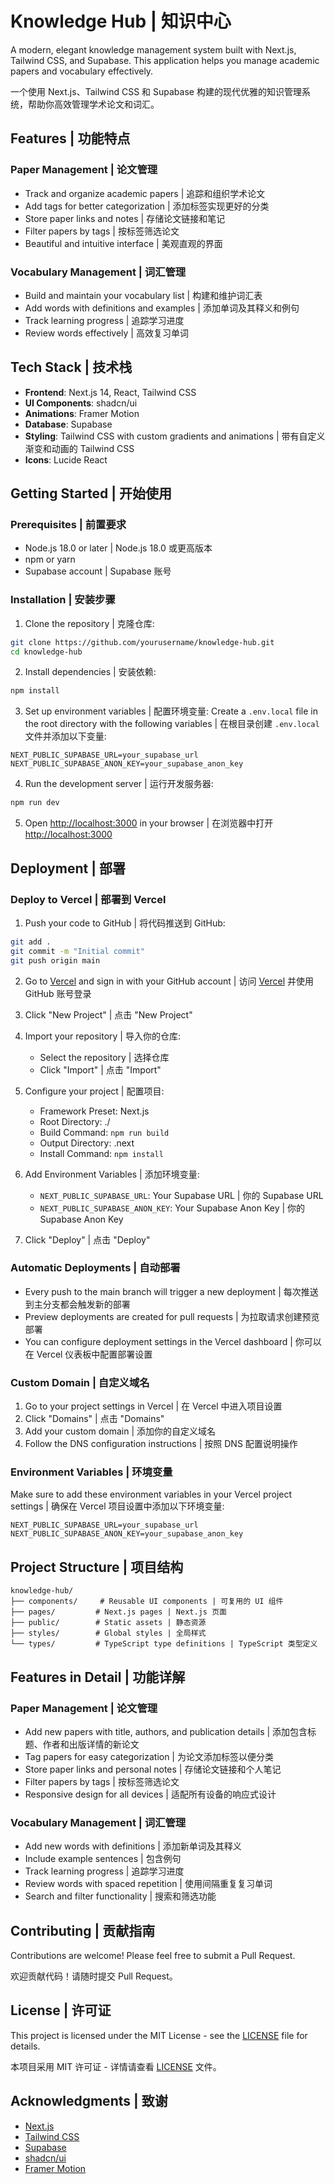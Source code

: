 # Knowledge Hub | 知识中心

A modern, elegant knowledge management system built with Next.js, Tailwind CSS, and Supabase. This application helps you manage academic papers and vocabulary effectively.

一个使用 Next.js、Tailwind CSS 和 Supabase 构建的现代优雅的知识管理系统，帮助你高效管理学术论文和词汇。

## Features | 功能特点

### Paper Management | 论文管理
- Track and organize academic papers | 追踪和组织学术论文
- Add tags for better categorization | 添加标签实现更好的分类
- Store paper links and notes | 存储论文链接和笔记
- Filter papers by tags | 按标签筛选论文
- Beautiful and intuitive interface | 美观直观的界面

### Vocabulary Management | 词汇管理
- Build and maintain your vocabulary list | 构建和维护词汇表
- Add words with definitions and examples | 添加单词及其释义和例句
- Track learning progress | 追踪学习进度
- Review words effectively | 高效复习单词

## Tech Stack | 技术栈

- **Frontend**: Next.js 14, React, Tailwind CSS
- **UI Components**: shadcn/ui
- **Animations**: Framer Motion
- **Database**: Supabase
- **Styling**: Tailwind CSS with custom gradients and animations | 带有自定义渐变和动画的 Tailwind CSS
- **Icons**: Lucide React

## Getting Started | 开始使用

### Prerequisites | 前置要求

- Node.js 18.0 or later | Node.js 18.0 或更高版本
- npm or yarn
- Supabase account | Supabase 账号

### Installation | 安装步骤

1. Clone the repository | 克隆仓库:
```bash
git clone https://github.com/yourusername/knowledge-hub.git
cd knowledge-hub
```

2. Install dependencies | 安装依赖:
```bash
npm install
```

3. Set up environment variables | 配置环境变量:
Create a `.env.local` file in the root directory with the following variables | 在根目录创建 `.env.local` 文件并添加以下变量:
```env
NEXT_PUBLIC_SUPABASE_URL=your_supabase_url
NEXT_PUBLIC_SUPABASE_ANON_KEY=your_supabase_anon_key
```

4. Run the development server | 运行开发服务器:
```bash
npm run dev
```

5. Open [http://localhost:3000](http://localhost:3000) in your browser | 在浏览器中打开 [http://localhost:3000](http://localhost:3000)

## Deployment | 部署

### Deploy to Vercel | 部署到 Vercel

1. Push your code to GitHub | 将代码推送到 GitHub:
```bash
git add .
git commit -m "Initial commit"
git push origin main
```

2. Go to [Vercel](https://vercel.com) and sign in with your GitHub account | 访问 [Vercel](https://vercel.com) 并使用 GitHub 账号登录

3. Click "New Project" | 点击 "New Project"

4. Import your repository | 导入你的仓库:
   - Select the repository | 选择仓库
   - Click "Import" | 点击 "Import"

5. Configure your project | 配置项目:
   - Framework Preset: Next.js
   - Root Directory: ./
   - Build Command: `npm run build`
   - Output Directory: .next
   - Install Command: `npm install`

6. Add Environment Variables | 添加环境变量:
   - `NEXT_PUBLIC_SUPABASE_URL`: Your Supabase URL | 你的 Supabase URL
   - `NEXT_PUBLIC_SUPABASE_ANON_KEY`: Your Supabase Anon Key | 你的 Supabase Anon Key

7. Click "Deploy" | 点击 "Deploy"

### Automatic Deployments | 自动部署

- Every push to the main branch will trigger a new deployment | 每次推送到主分支都会触发新的部署
- Preview deployments are created for pull requests | 为拉取请求创建预览部署
- You can configure deployment settings in the Vercel dashboard | 你可以在 Vercel 仪表板中配置部署设置

### Custom Domain | 自定义域名

1. Go to your project settings in Vercel | 在 Vercel 中进入项目设置
2. Click "Domains" | 点击 "Domains"
3. Add your custom domain | 添加你的自定义域名
4. Follow the DNS configuration instructions | 按照 DNS 配置说明操作

### Environment Variables | 环境变量

Make sure to add these environment variables in your Vercel project settings | 确保在 Vercel 项目设置中添加以下环境变量:

```env
NEXT_PUBLIC_SUPABASE_URL=your_supabase_url
NEXT_PUBLIC_SUPABASE_ANON_KEY=your_supabase_anon_key
``` 

## Project Structure | 项目结构

```
knowledge-hub/
├── components/     # Reusable UI components | 可复用的 UI 组件
├── pages/         # Next.js pages | Next.js 页面
├── public/        # Static assets | 静态资源
├── styles/        # Global styles | 全局样式
└── types/         # TypeScript type definitions | TypeScript 类型定义
```

## Features in Detail | 功能详解

### Paper Management | 论文管理
- Add new papers with title, authors, and publication details | 添加包含标题、作者和出版详情的新论文
- Tag papers for easy categorization | 为论文添加标签以便分类
- Store paper links and personal notes | 存储论文链接和个人笔记
- Filter papers by tags | 按标签筛选论文
- Responsive design for all devices | 适配所有设备的响应式设计

### Vocabulary Management | 词汇管理
- Add new words with definitions | 添加新单词及其释义
- Include example sentences | 包含例句
- Track learning progress | 追踪学习进度
- Review words with spaced repetition | 使用间隔重复复习单词
- Search and filter functionality | 搜索和筛选功能

## Contributing | 贡献指南

Contributions are welcome! Please feel free to submit a Pull Request.

欢迎贡献代码！请随时提交 Pull Request。

## License | 许可证

This project is licensed under the MIT License - see the [LICENSE](LICENSE) file for details.

本项目采用 MIT 许可证 - 详情请查看 [LICENSE](LICENSE) 文件。

## Acknowledgments | 致谢

- [Next.js](https://nextjs.org/)
- [Tailwind CSS](https://tailwindcss.com/)
- [Supabase](https://supabase.com/)
- [shadcn/ui](https://ui.shadcn.com/)
- [Framer Motion](https://www.framer.com/motion/)
